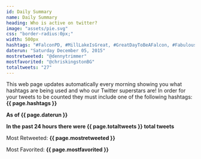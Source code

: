 ```yaml
---
id: Daily Summary 
name: Daily Summary
heading: Who is active on twitter?
image: "assets/pie.svg"
css: "border-radius:0px;"
width: 500px
hashtags: "#FalconPD, #MillLakeIsGreat, #GreatDayToBeAFalcon, #FabulousFalcons, #There'sNoPlaceLikeOakTree"
daterun: "Saturday December 05, 2015"
mostretweeted: "@dennytrimmer"
mostfavorited: "@chriskingstonBG"
totaltweets: "27"
---
```

This web page updates automatically every morning showing you what hashtags are being used and who our Twitter superstars are! In order for your tweets to be counted they must include one of the following hashtags: **{{ page.hashtags }}**

**As of {{ page.daterun }}**

**In the past 24 hours there were {{ page.totaltweets }} total tweets**

Most Retweeted: **{{ page.mostretweeted }}**

Most Favorited: **{{ page.mostfavorited }}**
